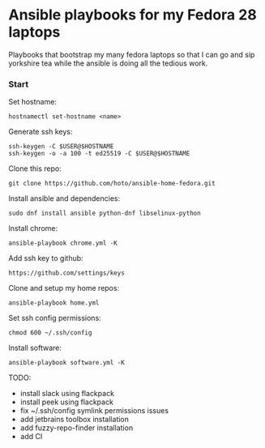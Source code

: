 # Ansible playbooks for my Fedora 28 laptops
Playbooks that bootstrap my many fedora laptops so that I can go and sip yorkshire tea while the ansible is doing all the tedious work.

### Start

Set hostname:

    hostnamectl set-hostname <name>

Generate ssh keys:

    ssh-keygen -C $USER@$HOSTNAME
    ssh-keygen -o -a 100 -t ed25519 -C $USER@$HOSTNAME
    
Clone this repo:

    git clone https://github.com/hoto/ansible-home-fedora.git

Install ansible and dependencies:

    sudo dnf install ansible python-dnf libselinux-python

Install chrome:

    ansible-playbook chrome.yml -K

Add ssh key to github:

    https://github.com/settings/keys

Clone and setup my home repos:

    ansible-playbook home.yml

Set ssh config permissions:

    chmod 600 ~/.ssh/config

Install software:

    ansible-playbook software.yml -K

TODO:
- install slack using flackpack
- install peek using flackpack
- fix ~/.ssh/config symlink permissions issues
- add jetbrains toolbox installation
- add fuzzy-repo-finder installation
- add CI
